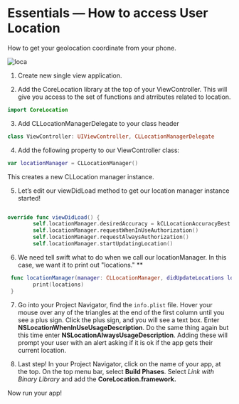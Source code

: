 # Essentials — How to access User Location

How to get your geolocation coordinate from your phone.

![loca](http://i.giphy.com/HzMfJIkTZgx8s.gif)

1) Create new single view application.

2) Add the CoreLocation library at the top of your ViewController.  This will give you access to the set of functions and atrributes related to location.

```swift 
import CoreLocation
```

3)  Add CLLocationManagerDelegate to your class header

```swift 
class ViewController: UIViewController, CLLocationManagerDelegate
```

4)  Add the following property to our ViewController class:

```swift 
var locationManager = CLLocationManager() 
```

This creates a new CLLocation manager instance.


5. Let’s edit our viewDidLoad method to get our location manager instance started!

```swift

override func viewDidLoad() {
        self.locationManager.desiredAccuracy = kCLLocationAccuracyBest
        self.locationManager.requestWhenInUseAuthorization()
        self.locationManager.requestAlwaysAuthorization()
        self.locationManager.startUpdatingLocation()


```

6. We need tell swift what to do when we call our locationManager.  In this case, we want it to print out "locations."  **

```swift
 func locationManager(manager: CLLocationManager, didUpdateLocations locations: [CLLocation]) {
        print(locations)
 }
```

7. Go into your Project Navigator, find the ```info.plist``` file.  Hover your mouse over any of the triangles at the end of the first column until you see a plus sign.  Click the plus sign, and you will see a text box. Enter **NSLocationWhenInUseUsageDescription**.  Do the same thing again but this time enter **NSLocationAlwaysUsageDescription**.  Adding these will prompt your user with an alert asking if it is ok if the app gets their current location.


8. Last step!  In your Project Navigator, click on the name of your app, at the top.  On the top menu bar, select **Build Phases**.  Select *Link with Binary Library* and add the **CoreLocation.framework.**

Now run your app!

